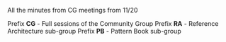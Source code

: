 All the minutes from CG meetings from 11/20

Prefix **CG** - Full sessions of the Community Group
Prefix **RA** - Reference Architecture sub-group
Prefix **PB** - Pattern Book sub-group
